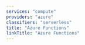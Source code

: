 ```yaml
---
services: "compute"
providers: "azure"
classifiers: "serverless"
title: "Azure Functions"
linkTitle: "Azure Functions"
---
```

